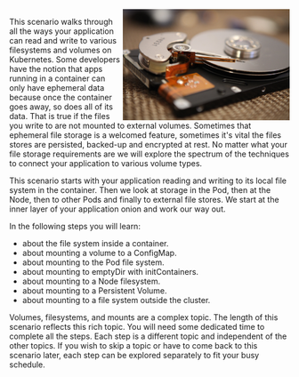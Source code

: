<img align="right" src="./assets/art-wall-kittenprint-9Wq1HpghQ4A-unsplash.jpg" width="300">

This scenario walks through all the ways your application can read and write to various filesystems and volumes on Kubernetes. Some developers have the notion that apps running in a container can only have ephemeral data because once the container goes away, so does all of its data. That is true if the files you write to are not mounted to external volumes. Sometimes that ephemeral file storage is a welcomed feature, sometimes it's vital the files stores are persisted, backed-up and encrypted at rest. No matter what your file storage requirements are we will explore the spectrum of the techniques to connect your application to various volume types.

This scenario starts with your application reading and writing to its local file system in the container. Then we look at storage in the Pod, then at the Node, then to other Pods and finally to external file stores. We start at the inner layer of your application onion and work our way out.

In the following steps you will learn:

- about the file system inside a container.
- about mounting a volume to a ConfigMap.
- about mounting to the Pod file system.
- about mounting to emptyDir with initContainers.
- about mounting to a Node filesystem.
- about mounting to a Persistent Volume.
- about mounting to a file system outside the cluster.

Volumes, filesystems, and mounts are a complex topic. The length of this scenario reflects this rich topic. You will need some dedicated time to complete all the steps. Each step is a different topic and independent of the other topics. If you wish to skip a topic or have to come back to this scenario later, each step can be explored separately to fit your busy schedule.

